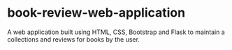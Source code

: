 # book-review-web-application
A web application built using HTML, CSS, Bootstrap and Flask to maintain a collections and reviews for books by the user.
